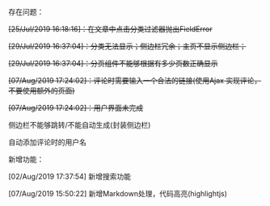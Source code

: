 存在问题：

<del>[25/Jul/2019 16:18:16]：在文章中点击分类过滤器抛出FieldError</del>


<del>[29/Jul/2019 16:37:04]：分类无法显示；侧边栏冗余；主页不显示侧边栏；</del>

<del>[29/Jul/2019 16:37:04]：分页组件不能够根据有多少页数正确显示</del>

<del>[07/Aug/2019 17:24:02]：评论时需要输入一个合法的链接(使用Ajax 实现评论，不要使用额外的页面)</del>

<del>[07/Aug/2019 17:24:02]：用户界面未完成</del>

侧边栏不能够跳转/不能自动生成(封装侧边栏)


自动添加评论时的用户名


新增功能：

[02/Aug/2019 17:37:54]  新增搜索功能

[07/Aug/2019 15:50:22]  新增Markdown处理，代码高亮(highlightjs)